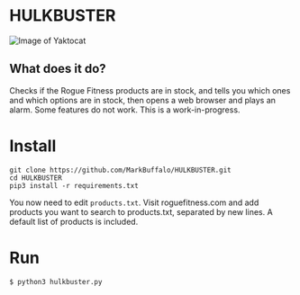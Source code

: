 # HULKBUSTER

![Image of Yaktocat](https://i.imgur.com/yO15yxI.png)

## What does it do?

Checks if the Rogue Fitness products are in stock, and tells you which ones and which options are in stock, then opens a web browser and plays an alarm. Some features do not work. This is a work-in-progress.

# Install
```
git clone https://github.com/MarkBuffalo/HULKBUSTER.git
cd HULKBUSTER 
pip3 install -r requirements.txt
```
You now need to edit `products.txt`. Visit roguefitness.com and add products you want to search to products.txt, separated by new lines. A default list of products is included.


# Run 
```
$ python3 hulkbuster.py
```
